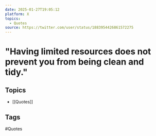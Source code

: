 ```yaml
---
date: 2025-01-27T19:05:12
platform: X
topics:
  - Quotes
source: https://twitter.com/user/status/1883954426861572275
---
```

# "Having limited resources does not prevent you from being clean and tidy."

## Topics
- [[Quotes]]

## Tags
#Quotes